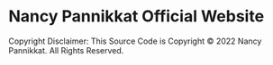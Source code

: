 # Nancy Pannikkat Official Website
Copyright Disclaimer: This Source Code is Copyright © 2022 Nancy Pannikkat. All Rights Reserved.